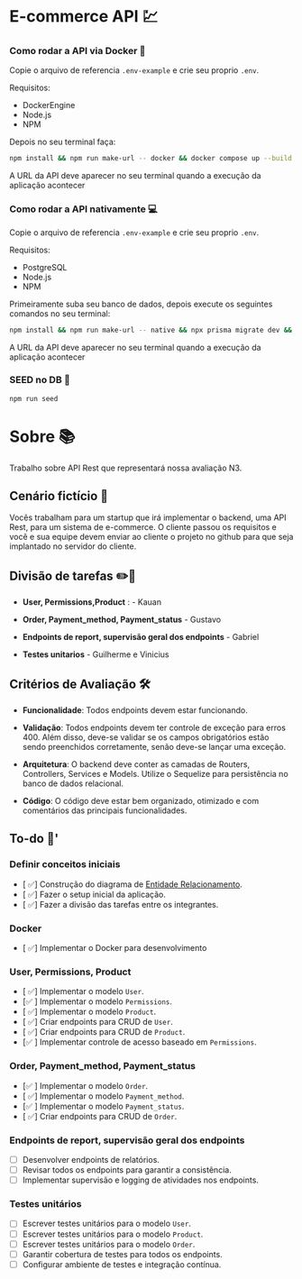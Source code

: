 # E-commerce API 💹

### Como rodar a API via Docker 🐳

Copie o arquivo de referencia `.env-example` e crie seu proprio `.env`.

Requisitos:
 - DockerEngine
 - Node.js
 - NPM

Depois no seu terminal faça:

```zsh
npm install && npm run make-url -- docker && docker compose up --build
```

A URL da API deve aparecer no seu terminal quando a execução da aplicação acontecer

### Como rodar a API nativamente 💻

Copie o arquivo de referencia `.env-example` e crie seu proprio `.env`.

Requisitos:
 - PostgreSQL
 - Node.js
 - NPM

Primeiramente suba seu banco de dados, depois execute os seguintes comandos no seu terminal:

```zsh
npm install && npm run make-url -- native && npx prisma migrate dev && npx prisma generate && npm run start:dev 
```

A URL da API deve aparecer no seu terminal quando a execução da aplicação acontecer

### SEED no DB 🌱

```zsh
npm run seed
```

# Sobre 📚

Trabalho sobre API Rest que representará nossa avaliação N3.

## Cenário fictício 🤔

Vocês trabalham para um startup que irá implementar o backend, uma API Rest, para um sistema de e-commerce. O cliente passou os requisitos e você e sua equipe devem enviar ao cliente o projeto no github para que seja implantado no servidor do cliente.

## Divisão de tarefas ✏️📝

- **User, Permissions,Product** : - Kauan

 - **Order, Payment_method, Payment_status** - Gustavo

- **Endpoints de report, supervisão geral dos endpoints** - Gabriel

- **Testes unitarios** - Guilherme e Vinicius 

## Critérios de Avaliação 🛠️

- **Funcionalidade**: Todos endpoints devem estar funcionando.

- **Validação**: Todos endpoints devem ter controle de exceção para erros 400. Além disso, deve-se validar se os campos obrigatórios estão sendo preenchidos corretamente, senão deve-se lançar uma exceção.

- **Arquitetura**: O backend deve conter as camadas de Routers, Controllers, Services e Models. Utilize o Sequelize para persistência no banco de dados relacional.

- **Código**: O código deve estar bem organizado, otimizado e com comentários das principais funcionalidades.

## To-do 🚀'

### Definir conceitos iniciais
- [ ✅] Construção do diagrama de [Entidade Relacionamento](https://viewer.diagrams.net/?tags=%7B%7D&lightbox=1&highlight=0000ff&edit=_blank&layers=1&nav=1&title=api-ecommerce.drawio#R%3Cmxfile%3E%3Cdiagram%20id%3D%22R2lEEEUBdFMjLlhIrx00%22%20name%3D%22Page-1%22%3E7V3vc5s4E%2F5rMnP3IRkEBsPHy892mrZ5k%2FTavl8yipFtrhj5ADdO%2FvqTDAIbYQKObYi1M5kWZCHj1SM92pV298g4m8yvQjwdf6Yu8Y90zZ0fGedHuo4cy2H%2F8ZLnpMSx9KRgFHpuWikvuPNeSFqopaUzzyXRSsWYUj%2F2pquFAxoEZBCvlOEwpE%2Br1YbUX%2F3WKR4RqeBugH259LvnxuOk1Da1vPwD8UZj8c1ISz%2BZYFE5LYjG2KVPK0VkHl%2FSIE5f8YaEExyQIGaffMbhLxIemRfjOOa%2F9K8j%2FZL9DXntkxGlI5%2FgqRedDOiEFQ8iVuVyiCeez8W81NBp2hD7OuPiyDgLKY2Tq8n8jPi8r0Q3JO90uebTTA4hb7fGAz9%2FTsOvs69XP%2F%2FGk%2FMPHvr7n%2FnlMTKSZn5jf5YK%2BFuUvB4TUPwspM5kNeWXMX7kRadRjMM4BYehsQLW3TH2AvaocY4W976Pp5G3qJ6UjD3fvcbPdBaLhsTd6dCbE%2Fc2wQavy2ByzRrjt7xxLuW79GX4x9j3RgG7HrCfzr%2FxNCQRe5drHMVpjXE88dNLWU6p6H6TMCbzpaJUbleETkgcPrMq4lO9lwIkHTQ9MRqecghmI2S8BD%2FDSAtxiqlR1njeVewi7a0mPdeTeq6612451k%2FHNPReeF%2F5qWyXe3Jx%2F%2BRNfAbWDwS7haJTupg0Fj3i%2Bf4Z9Snv7oAGROpxXskN6fQehyMSpwVT6qWDyzxlf0w0Z9qJeWSydz1j9yi%2FZ3%2B8ehif0SCKQ4Ys3gZhHfxEeCefxnSaNuqToWg%2FTAXPrx9pHLOxuA4D1aPhdWSkQDDq4mBnMDAlGNx8WgsEJoHYw%2F4tm5hxMPKTblvM0zjvtpK%2BLZV2JuGi6IvDlTJ5Dv3FVDv2XJewoXv6NPZicjfFA17piVHVa4O2ehC83mFLPWQ07KC0sVxqjVvDPpunAhyzITQL3Ejq9ew93wAESwLCx3P%2B0IK%2Bvny95%2F9%2Bu75m%2F3378vF%2F3y5aBomYw5O6pxGDgheMrpMnrQKKzK6gaL522CN7q6iq1dweYNXrA83UohltlzRjtU0zPbsEBpbPRfTILkb84vKTKGJfkZW2PM0Q1xPt7ZaKsoECVNRzJLB47sOUKUFeFHk04CqjFzwvmKnbHNQJuCjHOQg4pwOc47TNOaiMc9QgEwRkkolCJpOhF0bxQ4AnZFEeDsY4%2FMPQ%2F1SXTRrgRTk2EbZdYJM22QTpbdNJZvZVj06yIQB0Ijp9CQU%2BltnE7CnMJg3goh6byBtmwCb7ZxOzdTZpsP12aGxSv7sOnk3k3TcywZ6%2FxCS62lRSHyvKUYnRYEEKVLIzKrHbphJDXpKqQiVG%2FaM4h04lhrywnI5Z5z0Es8kjP5GVMQoyFSaUBohRj1DgSFgHCEWvfTZwZ4Qir0qVIRQ4EJaJQj4QNsVR9ERD92GMozH76O7%2B9uOXK4XJBA5%2BrZdNg91XIJOdkUmvdTKR91%2BVIRO7dncdOpkIGC6hYBAS9pXuA%2Bbni112GXt8C0VZLqkPFuW4pAeWri5wSb9tLumpa%2BnqgaUrE4Vs6ZpNXeCSjcCiHpeAkasDXGJorXOJukauHhi5MlHIRi6X%2BAS4ZBOwKMcltqyX3GReSlE1rRQo5PCDIDhCfRDqRF0KcHZFAXYDdULppUCD6cKuj4uuhECwZX1CoRAI2SCAxYAtqwaLEAiZsymEQdgSktRbKTTQNpSmmgZaZ3OqaT0Mgi2rGy3PH3tTOrMRADxjy%2F7pRfchTeEjeg2QohyPOPIEcoOfJ0ygD4wa4hkonavIsEQQgCwoQdtKpwPBKbaudGaj4v0onY58PEohpdOB%2BBSZKOTzUaB07gRJyi0WstDFwDXb0zqbc03rWifS1A1dkY8BoBqkyRseoHhuhhUFyaRkmyRVPVnbY%2BpWU4tyqqcU9L1fNyLeznRPpMHhp60rn%2FnAeD%2FaJ9LUDvuuwQmoXBZrAr%2BDArp1LCm4aABr5%2FZP2zYnnA6ooAoH49XA2pnLQjZ3ggq6GVbUYxMxZS2vWkPqzgbrEwGoqXsaaFX11OsGqcp8%2FLbPAAicOLeve2Yj4h3pnki2Qqqke6L6o%2FngVwMl6SMh6dj2caTgSgEMndvXO5uTTft6Z0l%2By5bnkP3pnZDdckkWspWzoHciTWnFE5JYVgkHzJhdoJP2U4qpnFMMkootyUI2Y7okGoTeNE4SVN5f%2FLhXmU3AjLleOJBRrBNs0n5KMaRwTjEEScWWZCGbRJNLXXPpjHeHulQC2cSqhAPpxDpBJa3nE0MKJxRDkFFsSRaywTOK6eAXR8IE%2B%2F5ia0VdMoF8YhXCaRCdAshkd2TSekYxpDewdx4cmdR38Dt8MpHNnRC2f2O4KMgoDZJ%2FAKPsjFHaTymGRMtKMopTu8MOnlFKktZC8P6N4aIeo5SkOQVGaYFRWs8rhppkKz00RjHA4JXLQjZ4QQj%2FjeGiIKPIVq%2BvocszZlfRSoFCDt%2BlyBaHr4QfiYiW%2FSoDWLujADiWV28x0GiyeH%2FBFFFJslmVXIoMOJmXy2JNPMVHbwReRVuFknpLhZIstsA3b1U%2Bm%2FNN%2B15FpQlpLZ8L6ZFdjPjF5SdRxL4jK215qtmfipqNFeAkVJK3droSOu%2BBPb8UcanbbNQN0CjIPmD67AL7tO%2BEVJrCFtindKwA%2B6CSTLfTlZwhwD6NQaMe%2B1gQvqcL7NMBpyVLXs0C%2FawZLEA%2FyJKXrbOIhEA6jaGiHOnoRtlUA6Szd9Jp3b1JLz33A6RTOliAdPSSw0GUb%2Bo%2FeMGQJtQjNoRUZZ4meFGOeVAPfKE6wTzt%2B0L1FPaF6oEvVC4L%2BYwJhPzZDCsK0gk4QnWBTjrgCCVUKSXpBByhchzI9nR%2BUv0IDqw3A4p6XGJBbOtOcEn7LlCWwsGtLQhunctCNlZA%2BLjmOFGQSsCBphNU0m%2BfShQObG2B%2B0wuC9lQARF%2FNoaLeoxiNliSAqPsjFEMrXVGMRvsoB0ao2SjABgFmfIaEyL%2BbAwXBRmlwcoUGGV3jNK%2Bl7%2FZYBPt4BjFrt1hB88owv8XIv5sAy7KMYpex5WFuCMiQi4wWXvx8y3xMT%2FpcZF%2FkgRmSCgF6as9RQL3rzBcdO7FLYPPPf2Mg2fBQ%2FlHLySk9%2FTrAl8h%2F81EsBGZe%2FEP0Rq7%2FsnLT8z07ny%2BVO1c0BV71fD5x%2FLN0lP8Nn9scSeek3GVyiiis3BAqqAmHFJiQYDs9unq%2FBHHv158TX%2BJfvxz933mXB6nkOSSrTt%2FIa0EMllhuOiR32TlhStweUOTCCAp4k2xgZOFFShgMfnt6VM5DuWGjEJDTqGhRDRSQ9sDdI0dwb0BeoIDtwrOx9qJhqwVTFu2UY1qdnNDQjalL0JdrSId7Qvp2YHZd4d0u4B0u78h0m29gHSzHtIZOvDzUrV0fbz%2BhbXV7%2BmnC81179W3C%2FW1V%2BoXgplZxkp9dpG88XaHaX9NpLmHj8GQrl2sqBluziyGm6u7257x0Vv0j9JRDZbNreuh%2BZDoZLC5UhgoYdasHABKqaClkpBNmtOQurNBnLgWqeJX9EaUHLLmWbUuBAZplUH2GT6uFAZKmDErBwAwSBZyX3JQ5QSikG%2FqG3FyyBxSPuHZMnKARfbPIq2HgdNtdZOH54NAKSZZIwtdwsG%2FM7ww8XIwKJ%2F0tQlYDplOnkdfnLvH0dANtOG1OXQvrj7dHO99KyzZ79ps60Bc%2F1y6fmUfrLA7kN2u2R1Y3ElbDSXbDzL26m8jJBWXdxGqPao7s49gFc3yvQJg6%2B4j9AsNWcWGtrdjVop6ecbcMepzZL8F8q9s%2Fm6OSaT16oJSnFXrDCiRVtgqsDfdx0Wo0FK%2F2NKOYVkjwHNHYIlOtNVjCU71dFy1gbu3owpO%2F%2F2CXDcLIBdRfZuDHBVB7uwV5Hs%2Fq9Ac5Bsic5MDO5ujWSz7a6wjOgbmYioxC204YTuFhsxiQ9uD8v3%2Fx9N%2Fnf7oeE4nP6zj88f%2B917J4vluEVBbAjTs5a90U92gXsVzVJvYTko7rsb6D0xoawFQORY6uZFf%2Bsbyauswc8ZVjgCl7GelkpDXI4t8cVlkakgYtx0cHbJprVQ0cF7sLfs02yGZfe71l76xEqfFKuEPDCOfFgsw905iJeFgjMM%2FTO3PrjNKF3CiHIPUOCjUtqlEmKlPHMdeNQg6wgzSEZNg1fLldRuK1TkjSsGnwxFhSRobUYqbOjXtgY19Ogp2R%2BEltaHPBbsNKY2Xq7MZaPyZuoTX%2BA8%3D%3C%2Fdiagram%3E%3C%2Fmxfile%3E).
- [ ✅] Fazer o setup inicial da aplicação.
- [ ✅] Fazer a divisão das tarefas entre os integrantes.

### Docker
- [ ✅] Implementar o Docker para desenvolvimento

### User, Permissions, Product
- [ ✅] Implementar o modelo `User`.
- [✅ ] Implementar o modelo `Permissions`.
- [ ✅] Implementar o modelo `Product`.
- [ ✅] Criar endpoints para CRUD de `User`.
- [ ✅] Criar endpoints para CRUD de `Product`.
- [✅ ] Implementar controle de acesso baseado em `Permissions`.

### Order, Payment_method, Payment_status
- [✅ ] Implementar o modelo `Order`.
- [ ✅] Implementar o modelo `Payment_method`.
- [✅ ] Implementar o modelo `Payment_status`.
- [ ✅] Criar endpoints para CRUD de `Order`.

### Endpoints de report, supervisão geral dos endpoints
- [ ] Desenvolver endpoints de relatórios.
- [ ] Revisar todos os endpoints para garantir a consistência.
- [ ] Implementar supervisão e logging de atividades nos endpoints.

### Testes unitários
- [ ] Escrever testes unitários para o modelo `User`.
- [ ] Escrever testes unitários para o modelo `Product`.
- [ ] Escrever testes unitários para o modelo `Order`.
- [ ] Garantir cobertura de testes para todos os endpoints.
- [ ] Configurar ambiente de testes e integração contínua.
